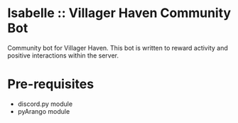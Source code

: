 # Isabelle :: Villager Haven Community Bot
Community bot for Villager Haven.  This bot is written to reward activity and positive interactions within the server.

# Pre-requisites
- discord.py module
- pyArango module
